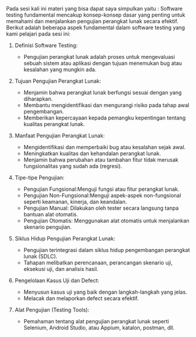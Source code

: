 Pada sesi kali ini materi yang bisa dapat saya simpulkan yaitu :
Software testing fundamental mencakup konsep-konsep dasar yang penting untuk memahami dan menjalankan pengujian perangkat lunak secara efektif. Berikut adalah beberapa aspek fundamental dalam software testing yang kami pelajari pada sesi ini:

1. Definisi Software Testing:
   - Pengujian perangkat lunak adalah proses untuk mengevaluasi sebuah sistem atau aplikasi dengan tujuan menemukan bug atau kesalahan yang mungkin ada.

2. Tujuan Pengujian Perangkat Lunak:
   - Menjamin bahwa perangkat lunak berfungsi sesuai dengan yang diharapkan.
   - Membantu mengidentifikasi dan mengurangi risiko pada tahap awal pengembangan.
   - Memberikan kepercayaan kepada pemangku kepentingan tentang kualitas perangkat lunak.

3. Manfaat Pengujian Perangkat Lunak:
   - Mengidentifikasi dan memperbaiki bug atau kesalahan sejak awal.
   - Meningkatkan kualitas dan kehandalan perangkat lunak.
   - Menjamin bahwa perubahan atau tambahan fitur tidak merusak fungsionalitas yang sudah ada (regresi).

4. Tipe-tipe Pengujian:
   - Pengujian Fungsional:Menguji fungsi atau fitur perangkat lunak.
   - Pengujian Non-Fungsional:Menguji aspek-aspek non-fungsional seperti keamanan, kinerja, dan keandalan.
   - Pengujian Manual: Dilakukan oleh tester secara langsung tanpa bantuan alat otomatis.
   - Pengujian Otomatis: Menggunakan alat otomatis untuk menjalankan skenario pengujian.

5. Siklus Hidup Pengujian Perangkat Lunak:
   - Pengujian terintegrasi dalam siklus hidup pengembangan perangkat lunak (SDLC).
   - Tahapan melibatkan perencanaan, perancangan skenario uji, eksekusi uji, dan analisis hasil.

6. Pengelolaan Kasus Uji dan Defect:
   - Menyusun kasus uji yang baik dengan langkah-langkah yang jelas.
   - Melacak dan melaporkan defect secara efektif.

7. Alat Pengujian (Testing Tools):
    - Pemahaman tentang alat pengujian perangkat lunak seperti Selenium, Android Studio, atau Appium, katalon, postman, dll.
